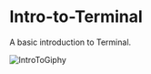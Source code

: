 # Intro-to-Terminal
A basic introduction to Terminal.

![IntroToGiphy](https://github.com/Dequisa/Intro-to-Terminal/blob/main/CLI-Intro.gif)
